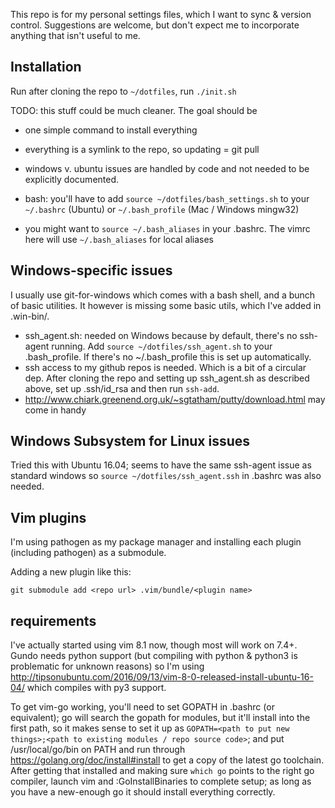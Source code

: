 This repo is for my personal settings files, which I want to sync & version control.  Suggestions are welcome, but don't expect me to incorporate anything that isn't useful to me.

## Installation

Run after cloning the repo to `~/dotfiles`, run `./init.sh`

TODO: this stuff could be much cleaner.  The goal should be
- one simple command to install everything
- everything is a symlink to the repo, so updating = git pull
- windows v. ubuntu issues are handled by code and not needed to be explicitly documented.

- bash: you'll have to add `source ~/dotfiles/bash_settings.sh` to your `~/.bashrc` (Ubuntu) or `~/.bash_profile` (Mac / Windows mingw32)
- you might want to `source ~/.bash_aliases` in your .bashrc.  The vimrc here will use `~/.bash_aliases` for local aliases

## Windows-specific issues

I usually use git-for-windows which comes with a bash shell, and a bunch of basic utilities.  It however is missing some basic utils, which I've added in .win-bin/.

- ssh_agent.sh: needed on Windows because by default, there's no ssh-agent running.  Add `source ~/dotfiles/ssh_agent.sh` to your .bash_profile.  If there's no ~/.bash_profile this is set up automatically.
- ssh access to my github repos is needed.  Which is a bit of a circular dep.  After cloning the repo and setting up ssh_agent.sh as described above, set up .ssh/id_rsa and then run `ssh-add`.
- http://www.chiark.greenend.org.uk/~sgtatham/putty/download.html may come in handy

## Windows Subsystem for Linux issues

Tried this with Ubuntu 16.04; seems to have the same ssh-agent issue as standard windows so `source ~/dotfiles/ssh_agent.ssh` in .bashrc was also needed.

## Vim plugins

I'm using pathogen as my package manager and installing each plugin (including pathogen) as a submodule.

Adding a new plugin like this:

`git submodule add <repo url> .vim/bundle/<plugin name>`

## requirements

I've actually started using vim 8.1 now, though most will work on 7.4+.  Gundo needs python support (but compiling with python & python3 is problematic for unknown reasons) so I'm using http://tipsonubuntu.com/2016/09/13/vim-8-0-released-install-ubuntu-16-04/ which compiles with py3 support.

To get vim-go working, you'll need to set GOPATH in .bashrc (or equivalent); go will search the gopath for modules, but it'll install into the first path, so it makes sense to set it up as `GOPATH=<path to put new things>;<path to existing modules / repo source code>`; and put /usr/local/go/bin on PATH and run through https://golang.org/doc/install#install to get a copy of the latest go toolchain.  After getting that installed and making sure `which go` points to the right go compiler, launch vim and :GoInstallBinaries to complete setup; as long as you have a new-enough go it should install everything correctly.
